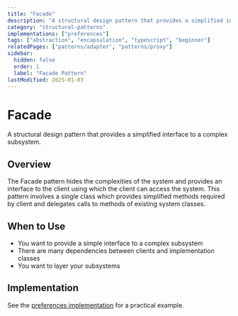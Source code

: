 ```yaml
---
title: "Facade"
description: "A structural design pattern that provides a simplified interface to a complex subsystem"
category: "structural-patterns"
implementations: ["preferences"]
tags: ["abstraction", "encapsulation", "typescript", "beginner"]
relatedPages: ["patterns/adapter", "patterns/proxy"]
sidebar:
  hidden: false
  order: 1
  label: "Facade Pattern"
lastModified: 2025-01-03
---
```


# Facade

A structural design pattern that provides a simplified interface to a complex subsystem.

## Overview

The Facade pattern hides the complexities of the system and provides an interface to the client using which the client can access the system. This pattern involves a single class which provides simplified methods required by client and delegates calls to methods of existing system classes.

## When to Use

- You want to provide a simple interface to a complex subsystem
- There are many dependencies between clients and implementation classes
- You want to layer your subsystems

## Implementation

See the [preferences implementation](/docs/implementations/preferences/) for a practical example.
